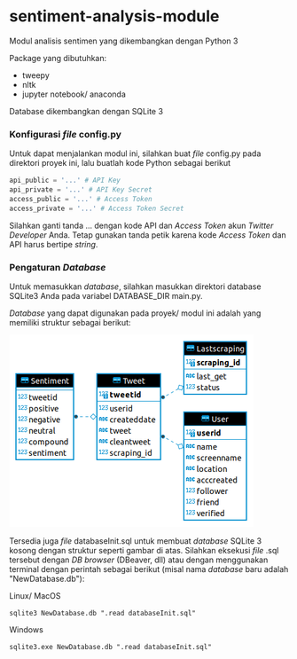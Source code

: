 # sentiment-analysis-module

Modul analisis sentimen yang dikembangkan dengan Python 3

Package yang dibutuhkan:

- tweepy
- nltk
- jupyter notebook/ anaconda

Database dikembangkan dengan SQLite 3



### Konfigurasi _file_ config.py

Untuk dapat menjalankan modul ini, silahkan buat _file_ config.py pada direktori proyek ini, lalu buatlah kode Python sebagai berikut

```python
api_public = '...' # API Key
api_private = '...' # API Key Secret
access_public = '...' # Access Token
access_private = '...' # Access Token Secret
```

Silahkan ganti tanda ... dengan kode API dan _Access Token_ akun _Twitter Developer_ Anda. Tetap gunakan tanda petik karena kode _Access Token_ dan API harus bertipe _string_.



### Pengaturan _Database_

Untuk memasukkan _database_, silahkan masukkan direktori database SQLite3 Anda pada variabel DATABASE_DIR main.py. 

_Database_ yang dapat digunakan pada proyek/ modul ini adalah yang memiliki struktur sebagai berikut:

![ERD](assets/erd.png)

Tersedia juga _file_ databaseInit.sql untuk membuat _database_ SQLite 3 kosong dengan struktur seperti gambar di atas. Silahkan eksekusi _file_ .sql tersebut dengan _DB browser_ (DBeaver, dll) atau dengan menggunakan terminal dengan perintah sebagai berikut (misal nama _database_ baru adalah "NewDatabase.db"):

Linux/ MacOS

```sqlite
sqlite3 NewDatabase.db ".read databaseInit.sql"
```

Windows

```sqlite
sqlite3.exe NewDatabase.db ".read databaseInit.sql"
```



